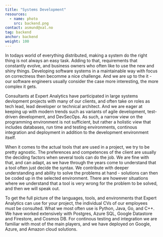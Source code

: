 ```yaml
---
title: "Systems Development"
resources:
  - name: photo
    src: backend.png
contact: asmund@xal.no
tag: backend
anchor: backend
weight: 100
---
```


In todays world of everything distributed, making a system do
the right thing is not always an easy task. Adding to that, requirements that
constantly evolve, and business owners who often like to use the new and
shiny things. Developing software systems in a maintainable way with focus on
correctness then becomme a nice challenge. And we are up to the it - our
software engineers usually consider the case more interesting, the more complex it gets. 

Consultants at Expert Analytics have participated in large systems devlopment projects 
with many of our clients, and often take on roles as tech lead, lead
developer or technical architect. And we are eager at keeping up with modern
trends such as variants of agile development, test-driven development, and
DevSecOps. As such, a narrow view on the programming environment is not
sufficient, but rather a holistic view that includes databases, run time and
testing environments, continous integration and deployment in addition to the
development environment itself.

When it comes to the actual tools that are used in a project, we try to be
pretty agnostic. The preferences and competences of the client are usually the
deciding factors when several tools can do the job.
We are fine with that, and can adapt, as we have through the years come to
understand that a tool often just decide the syntax. We contribute with deeper
understanding and ability to solve the problems at hand - solutions can
then be coded up in the selected environment. There are however situations where
we understand that a tool is very wrong for the problem to be solved, and then
we will speak out.

To get the full picture of the languages, tools, and environments that Expert
Analytics can use for your project, the individual CVs of our employees must be
consulted. What we most often use is Python, Java, Go, and C++. We have worked
extensively with Postgres, Azure SQL, Google Datastore and Firestore, and Cosmos
DB. For continous testing and integration we are familiar with most of the main
players, and we have deployed on Google, Azure, and Amazon cloud solutions.

